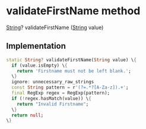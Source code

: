 


# validateFirstName method








[String](https:api.flutter.dev/flutter/dart-core/String-class.html)? validateFirstName
([String](https:api.flutter.dev/flutter/dart-core/String-class.html) value)








## Implementation

```dart
static String? validateFirstName(String value) \{
  if (value.isEmpty) \{
    return 'Firstname must not be left blank.';
  \}
  ignore: unnecessary_raw_strings
  const String pattern = r'(?=.*?[A-Za-z]).+';
  final RegExp regex = RegExp(pattern);
  if (!regex.hasMatch(value)) \{
    return "Invalid Firstname";
  \}
  return null;
\}
```







